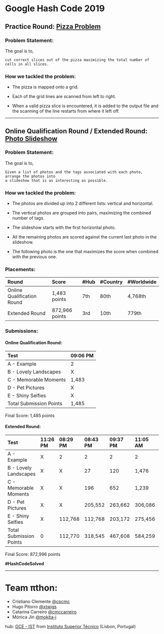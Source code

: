 # Google Hash Code 2019

## Practice Round: [Pizza Problem](practice-round/pizza.pdf)

### Problem Statement:

The goal is to,

```
cut correct slices out of the pizza maximizing the total number of cells in all slices.
```

### How we tackled the problem:

- The pizza is mapped onto a grid.

- Each of the grid lines are scanned from left to right.

- When a valid pizza slice is encountered, it is added to the output file and the scanning of the line restarts from where it left off. 

---

## Online Qualification Round / Extended Round: [Photo Slideshow](qualification-round/photo_slideshow.pdf)

### Problem Statement:

The goal is to,

```
Given a list of photos and the tags associated with each photo, arrange the photos into
a slideshow that is as interesting as possible.
```

### How we tackled the problem:

- The photos are divided up into 2 different lists: vertical and horizontal.

- The vertical photos are grouped into pairs, maximizing the combined number of tags.

- The slideshow starts with the first horizontal photo.

- All the remaining photos are scored against the current last photo in the slideshow.

- The following photo is the one that maximizes the score when combined with the previous one.

### Placements:

| Round                      | Score          | #Hub | #Country | #Worldwide |
| :------------------------- | :------------- | :--- | :------- | :--------- |
| Online Qualification Round | 1,483 points   | 7th  | 80th     | 4,768th    |
| Extended Round             | 872,966 points | 3rd  | 10th     | 779th      |

### Submissions:

#### Online Qualification Round:

| Test                    | 09:06 PM |
| :---------------------- | :------- |
| A - Example             | 2        |
| B - Lovely Landscapes   | X        |
| C - Memorable Moments   | 1,483    |
| D - Pet Pictures        | X        |
| E - Shiny Selfies       | X        |
| Total Submission Points | 1,485    |

Final Score: 1,485 points

#### Extended Round:

| Test                    | 11:26 PM| 08:29 PM| 08:43 PM| 09:37 PM| 11:05 AM| 11:44 AM    | 09:11 AM    | 10:02 AM| 10:05 AM|
| :---------------------- | :------ | :------ | :------ | :------ | :------ | :---------- | :---------- | :------ | :----   |
| A - Example             | X       | 2       | 2       | 2       | 2       | **2**       | 2           | -       | -       |
| B - Lovely Landscapes   | X       | X       | 27      | 120     | 1,476   | 14733       | **205,485** | -       | -       |
| C - Memorable Moments   | X       | X       | 196     | 652     | 1,239   | **1530**    | -           | 1,464   | 1,530   |
| D - Pet Pictures        | X       | X       | 205,552 | 263,662 | 306,086 | **335,252** | -           | -       | -       |
| E - Shiny Selfies       | X       | 112,768 | 112,768 | 203,172 | 275,456 | **330,697** | -           | -       | -       |
| Total Submission Points | 0       | 112,770 | 318,545 | 467,608 | 584,259 | 682,214     | 205,487     | 1,464   | 1,530   |

Final Score: 872,996 points

**#HashCodeSolved**

---

# Team πthon:
* Cristiano Clemente [@cpcmc](https://github.com/cpcmc)
* Hugo Pitorro [@xtwigs](https://github.com/xtwigs)
* Catarina Carreiro [@cmccarreiro](https://github.com/cmccarreiro)
* Mónica Jin [@mokita-j](https://github.com/Mokita-J)

hub: [GCE - IST](https://www.gce-neiist.org/)
from [Instituto Superior Técnico](https://tecnico.ulisboa.pt/en/) (Lisbon, Portugal)
